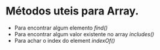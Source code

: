 # Métodos uteis para Array.

- Para encontrar algum elemento *find()*
- Para encontrar algum valor existente no array *includes()*
- Para achar o index do element *indexOf()*